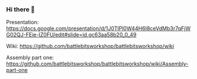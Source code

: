 ### Hi there 👋

Presentation:
  https://docs.google.com/presentation/d/1J0TlPl0W44H6I8ceVdMb3r7qFjWG02QJ-FEie-IZ0FU/edit#slide=id.gc63aa58b20_0_49

Wiki:
  https://github.com/battlebitsworkshop/battlebitsworkshop/wiki
  
Assembly part one:  
https://github.com/battlebitsworkshop/battlebitsworkshop/wiki/Assembly-part-one

<!--
**battlebitsworkshop/BattleBitsWorkshop** is a ✨ _special_ ✨ repository because its `README.md` (this file) appears on your GitHub profile.

Here are some ideas to get you started:

- 🔭 I’m currently working on ...
- 🌱 I’m currently learning ...
- 👯 I’m looking to collaborate on ...
- 🤔 I’m looking for help with ...
- 💬 Ask me about ...
- 📫 How to reach me: ...
- 😄 Pronouns: ...
- ⚡ Fun fact: ...
-->
